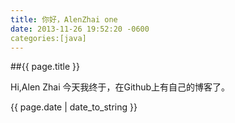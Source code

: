 ```yaml
---
title: 你好，AlenZhai one
date: 2013-11-26 19:52:20 -0600
categories:[java]
---
```

##{{ page.title }}

Hi,Alen Zhai
今天我终于，在Github上有自己的博客了。

{{ page.date | date_to_string }}